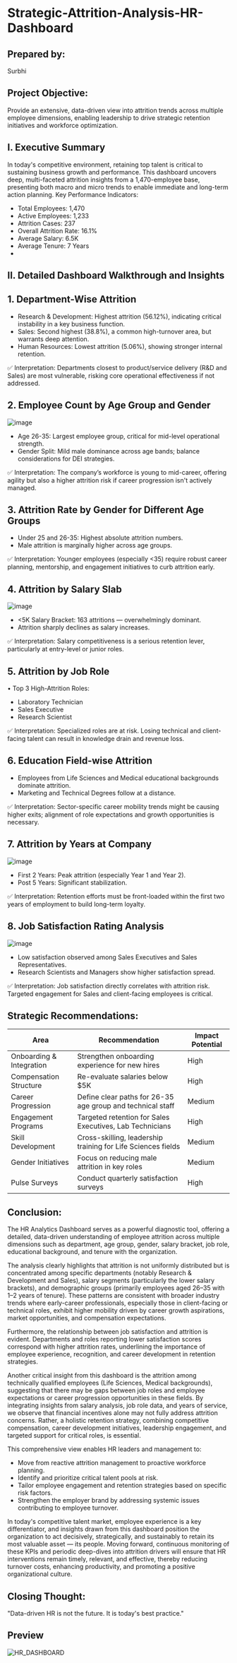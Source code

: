 # Strategic-Attrition-Analysis-HR-Dashboard

## Prepared by:
Surbhi

## Project Objective:
Provide an extensive, data-driven view into attrition trends across multiple employee dimensions, enabling leadership to drive strategic retention initiatives and workforce optimization.

## I. Executive Summary
In today's competitive environment, retaining top talent is critical to sustaining business growth and performance. This dashboard uncovers deep, multi-faceted attrition insights from a 1,470-employee base, presenting both macro and micro trends to enable immediate and long-term action planning.
Key Performance Indicators:
- Total Employees: 1,470
- Active Employees: 1,233
- Attrition Cases: 237
- Overall Attrition Rate: 16.1%
- Average Salary: 6.5K
- Average Tenure: 7 Years
- 
## II. Detailed Dashboard Walkthrough and Insights
## 1. Department-Wise Attrition
- Research & Development: Highest attrition (56.12%), indicating critical instability in a key business function.
-	Sales: Second highest (38.8%), a common high-turnover area, but warrants deep attention.
-	Human Resources: Lowest attrition (5.06%), showing stronger internal retention.
  
✅ Interpretation:
Departments closest to product/service delivery (R&D and Sales) are most vulnerable, risking core operational effectiveness if not addressed.

## 2. Employee Count by Age Group and Gender
![image](https://github.com/user-attachments/assets/c8316a78-618a-4b45-8e9b-3675bea7c4fc)
-	Age 26-35: Largest employee group, critical for mid-level operational strength.
-	Gender Split: Mild male dominance across age bands; balance considerations for DEI strategies.
  
✅ Interpretation:
The company’s workforce is young to mid-career, offering agility but also a higher attrition risk if career progression isn't actively managed.

## 3. Attrition Rate by Gender for Different Age Groups
-	Under 25 and 26-35: Highest absolute attrition numbers.
-	Male attrition is marginally higher across age groups.

✅ Interpretation:
Younger employees (especially <35) require robust career planning, mentorship, and engagement initiatives to curb attrition early.

## 4. Attrition by Salary Slab
![image](https://github.com/user-attachments/assets/11a62bc0-65a0-495d-b2a9-c3a22667a191)
-	<5K Salary Bracket: 163 attritions — overwhelmingly dominant.
-	Attrition sharply declines as salary increases.
  
✅ Interpretation:
Salary competitiveness is a serious retention lever, particularly at entry-level or junior roles.

## 5. Attrition by Job Role
•	Top 3 High-Attrition Roles:
-	Laboratory Technician
-	Sales Executive
-	Research Scientist

✅ Interpretation:
Specialized roles are at risk. Losing technical and client-facing talent can result in knowledge drain and revenue loss.

## 6. Education Field-wise Attrition
-	Employees from Life Sciences and Medical educational backgrounds dominate attrition.
-	Marketing and Technical Degrees follow at a distance.
  
✅ Interpretation:
Sector-specific career mobility trends might be causing higher exits; alignment of role expectations and growth opportunities is necessary.

## 7. Attrition by Years at Company
![image](https://github.com/user-attachments/assets/4f315b1e-b3d5-441d-a916-a61d60f565d5)
-	First 2 Years: Peak attrition (especially Year 1 and Year 2).
-	Post 5 Years: Significant stabilization.
  
✅ Interpretation:
Retention efforts must be front-loaded within the first two years of employment to build long-term loyalty.

## 8. Job Satisfaction Rating Analysis
![image](https://github.com/user-attachments/assets/29b62309-3d26-437e-838c-7b04e8622f8a)
-	Low satisfaction observed among Sales Executives and Sales Representatives.
-	Research Scientists and Managers show higher satisfaction spread.
  
✅ Interpretation:
Job satisfaction directly correlates with attrition risk. Targeted engagement for Sales and client-facing employees is critical.


## Strategic Recommendations:
| Area                   | Recommendation                                              | Impact Potential |
|-------------------------|--------------------------------------------------------------|------------------|
| Onboarding & Integration| Strengthen onboarding experience for new hires               | High             |
| Compensation Structure  | Re-evaluate salaries below $5K                               | High             |
| Career Progression      | Define clear paths for 26-35 age group and technical staff    | Medium           |
| Engagement Programs     | Targeted retention for Sales Executives, Lab Technicians     | High             |
| Skill Development       | Cross-skilling, leadership training for Life Sciences fields | Medium           |
| Gender Initiatives      | Focus on reducing male attrition in key roles                | Medium           |
| Pulse Surveys           | Conduct quarterly satisfaction surveys                      | High             |

## Conclusion:
The HR Analytics Dashboard serves as a powerful diagnostic tool, offering a detailed, data-driven understanding of employee attrition across multiple dimensions such as department, age group, gender, salary bracket, job role, educational background, and tenure with the organization.

The analysis clearly highlights that attrition is not uniformly distributed but is concentrated among specific departments (notably Research & Development and Sales), salary segments (particularly the lower salary brackets), and demographic groups (primarily employees aged 26–35 with 1–2 years of tenure). These patterns are consistent with broader industry trends where early-career professionals, especially those in client-facing or technical roles, exhibit higher mobility driven by career growth aspirations, market opportunities, and compensation expectations.

Furthermore, the relationship between job satisfaction and attrition is evident. Departments and roles reporting lower satisfaction scores correspond with higher attrition rates, underlining the importance of employee experience, recognition, and career development in retention strategies.

Another critical insight from this dashboard is the attrition among technically qualified employees (Life Sciences, Medical backgrounds), suggesting that there may be gaps between job roles and employee expectations or career progression opportunities in these fields. By integrating insights from salary analysis, job role data, and years of service, we observe that financial incentives alone may not fully address attrition concerns. Rather, a holistic retention strategy, combining competitive compensation, career development initiatives, leadership engagement, and targeted support for critical roles, is essential.

This comprehensive view enables HR leaders and management to:

- Move from reactive attrition management to proactive workforce planning.
- Identify and prioritize critical talent pools at risk.
- Tailor employee engagement and retention strategies based on specific risk factors.
- Strengthen the employer brand by addressing systemic issues contributing to employee turnover.

In today's competitive talent market, employee experience is a key differentiator, and insights drawn from this dashboard position the organization to act decisively, strategically, and sustainably to retain its most valuable asset — its people. Moving forward, continuous monitoring of these KPIs and periodic deep-dives into attrition drivers will ensure that HR interventions remain timely, relevant, and effective, thereby reducing turnover costs, enhancing productivity, and promoting a positive organizational culture.
## Closing Thought:
"Data-driven HR is not the future. It is today's best practice."

## Preview
![HR_DASHBOARD](https://github.com/user-attachments/assets/c3bd160a-99f0-4a1d-a6e2-4af0e377bdea)

